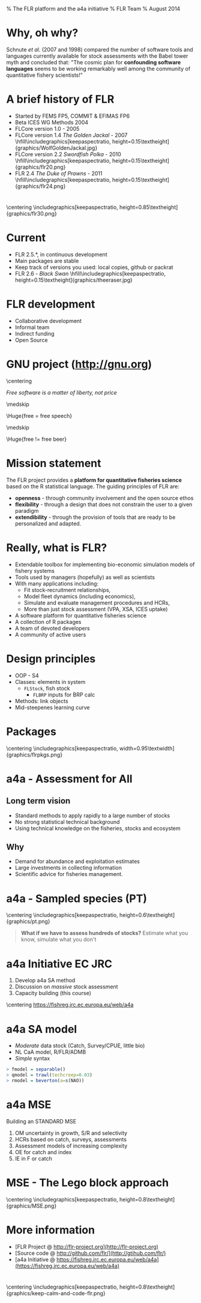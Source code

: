 % The FLR platform and the a4a initiative
% FLR Team
% August 2014


# Why, oh why?

Schnute *et al.* (2007 and 1998) compared the number of software tools
and languages currently available for stock assessments with the Babel
tower myth and concluded that: "The cosmic plan for **confounding
software languages** seems to be working remarkably well among the
community of quantitative fishery scientists!"

# A brief history of FLR

- Started by FEMS FP5, COMMIT & EFIMAS FP6
- Beta ICES WG Methods 2004
- FLCore version 1.0 - 2005
- FLCore version 1.4 *The Golden Jackal* - 2007
\hfill\includegraphics[keepaspectratio, height=0.15\textheight]{graphics/WolfGoldenJackal.jpg}
- FLCore version 2.2 *Swordfish Polka* - 2010
\hfill\includegraphics[keepaspectratio, height=0.15\textheight]{graphics/flr20.png}
- FLR 2.4 *The Duke of Prawns* - 2011
\hfill\includegraphics[keepaspectratio, height=0.15\textheight]{graphics/flr24.png}

#

\centering
\includegraphics[keepaspectratio, height=0.85\textheight]{graphics/flr30.png}

# Current

- FLR 2.5.*, in continuous development
- Main packages are stable
- Keep track of versions you used: local copies, github or packrat
- FLR 2.6 - *Black Swan*
\hfill\includegraphics[keepaspectratio, height=0.15\textheight]{graphics/theeraser.jpg}

# FLR development

- Collaborative development
- Informal team
- Indirect funding
- Open Source

# GNU project (http://gnu.org)

\centering

*Free software is a matter of liberty, not price*

\medskip

\Huge{free = free speech}

\medskip

\Huge{free != free beer}

# Mission statement

The FLR project provides a **platform for quantitative fisheries
science** based on the R statistical language. The guiding principles of
FLR are:

- **openness** - through community involvement and the open source ethos
- **flexibility** - through a design that does not constrain the user to a given paradigm
- **extendibility** - through the provision of tools that are ready to be personalized and adapted.

# Really, what is FLR?

- Extendable toolbox for implementing bio-economic simulation models of fishery systems
- Tools used by managers (hopefully) as well as scientists
- With many applications including:
    - Fit stock-recruitment relationships,
    - Model fleet dynamics (including economics),
    - Simulate and evaluate management procedures and HCRs,
    - More than just stock assessment (VPA, XSA, ICES uptake)
- A software platform for quantitative fisheries science
- A collection of R packages
- A team of devoted developers
- A community of active users

# Design principles

- OOP - S4
- Classes: elements in system
    - `FLStock`, fish stock
		- `FLBRP` inputs for BRP calc
- Methods: link objects
- Mid-steepenes learning curve

# Packages

\centering
\includegraphics[keepaspectratio, width=0.95\textwidth]{graphics/flrpkgs.png}

# a4a - Assessment for All

## Long term vision

- Standard methods to apply rapidly to a large number of stocks
- No strong statistical technical background
- Using technical knowledge on the fisheries, stocks and ecosystem

## Why

- Demand for abundance and exploitation estimates
- Large investments in collecting information
- Scientific advice for fisheries management.


# a4a - Sampled species (PT)

\centering
\includegraphics[keepaspectratio, height=0.6\textheight]{graphics/pt.png}

> **What if we have to assess hundreds of stocks?**
>	Estimate what you know, simulate what you don't

# a4a Initiative EC JRC

1. Develop a4a SA method
2. Discussion on *massive* stock assessment
3. Capacity building (this course)

\centering
<https://fishreg.jrc.ec.europa.eu/web/a4a>

# a4a SA model

- *Moderate* data stock (Catch, Survey/CPUE, little bio)
- NL CaA model, R/FLR/ADMB
- *Simple* syntax

```r
> fmodel = separable()
> qmodel = trawl(techcreep=0.03)
> rmodel = beverton(a=s(NAO))
```

# a4a MSE

Building an STANDARD MSE

1. OM uncertainty in growth, S/R and selectivity
2. HCRs based on catch, surveys, assessments
3. Assessment models of increasing complexity
4. OE for catch and index
5. IE in F or catch

# MSE - The Lego block approach

\centering
\includegraphics[keepaspectratio, height=0.8\textheight]{graphics/MSE.png}

# More information

- [FLR Project @ http://flr-project.org](http://flr-project.org)
- [Source code @ http://github.com/flr/](http://gtihub.com/flr/)
- [a4a Initiative @ https://fishreg.jrc.ec.europa.eu/web/a4a](https://fishreg.jrc.ec.europa.eu/web/a4a)

#

\centering
\includegraphics[keepaspectratio, height=0.8\textheight]{graphics/keep-calm-and-code-flr.png}
